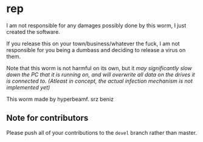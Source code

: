 # rep

I am not responsible for any damages possibly done by this worm, I just created the software.

If you release this on your town/business/whatever the fuck, I am not responsible for you being a dumbass and deciding to release a virus on them.

Note that this worm is not harmful on its own, but it _may significantly slow down the PC that it is running on, and will overwrite all data on the drives it is connected to. (Atleast in concept, the actual infection mechanism is not implemented yet)_

This worm made by hyperbeamf. srz beniz

## Note for contributors

Please push all of your contributions to the `devel` branch rather than master.

